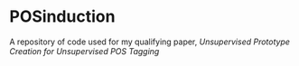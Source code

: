 # POSinduction
A repository of code used for my qualifying paper, <i>Unsupervised Prototype Creation for Unsupervised POS Tagging</i>
